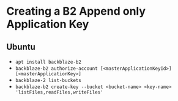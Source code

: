 # Creating a B2 Append only Application Key

## Ubuntu

* `apt install backblaze-b2`
* `backblaze-b2 authorize-account [<masterApplicationKeyId>] [<masterApplicationKey>]`
* `backblaze-2 list-buckets`
* `backblaze-b2 create-key --bucket <bucket-name> <key-name> 'listFiles,readFiles,writeFiles'`